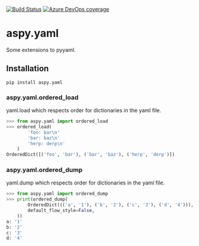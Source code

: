 [![Build Status](https://asottile.visualstudio.com/asottile/_apis/build/status/asottile.aspy.yaml?branchName=master)](https://asottile.visualstudio.com/asottile/_build/latest?definitionId=4&branchName=master)
[![Azure DevOps coverage](https://img.shields.io/azure-devops/coverage/asottile/asottile/4/master.svg)](https://dev.azure.com/asottile/asottile/_build/latest?definitionId=4&branchName=master)

aspy.yaml
=========

Some extensions to pyyaml.

## Installation

`pip install aspy.yaml`

### aspy.yaml.ordered_load

yaml.load which respects order for dictionaries in the yaml file.

```python
>>> from aspy.yaml import ordered_load
>>> ordered_load(
        'foo: bar\n'
        'bar: baz\n'
        'herp: derp\n'
    )
OrderedDict([('foo', 'bar'), ('bar', 'baz'), ('herp', 'derp')])
```

### aspy.yaml.ordered_dump

yaml.dump which respects order for dictionaries in the yaml file.

```python
>>> from aspy.yaml import ordered_dump
>>> print(ordered_dump(
        OrderedDict((('a', '1'), ('b', '2'), ('c', '3'), ('d', '4'))),
        default_flow_style=False,
    ))
a: '1'
b: '2'
c: '3'
d: '4'
```

